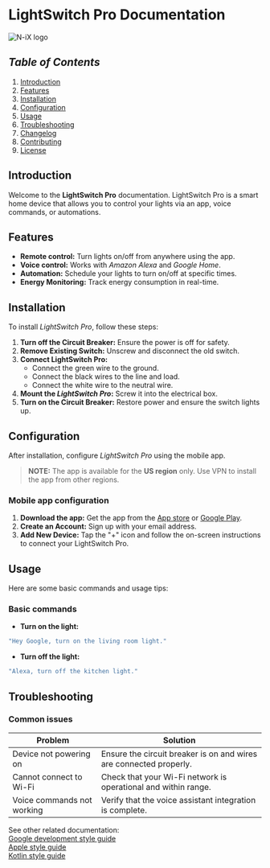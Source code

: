 # LightSwitch Pro Documentation
![N-iX logo](https://images.app.goo.gl/xvkoPpY8NtekrEDj6)
## _Table of Contents_
1. [Introduction](#Introduction)
2. [Features](#Features)
3. [Installation](#Installation)
4. [Configuration](#Configuration)
5. [Usage](#Usage)
6. [Troubleshooting](#troubleshooting)
7. [Changelog](#Changlelog)
8. [Contributing](#Contributing)
9. [License](#License)

## Introduction
Welcome to the **LightSwitch Pro** documentation. LightSwitch Pro is a smart home device that allows you to control your lights via an app, voice commands, or automations.

## Features
* **Remote control:** Turn lights on/off from anywhere using the app.
* **Voice control:** Works with _Amazon Alexa_ and _Google Home_.
* **Automation:** Schedule your lights to turn on/off at specific times.
* **Energy Monitoring:** Track energy consumption in real-time.

## Installation
To install _LightSwitch Pro_, follow these steps:
1. **Turn off the Circuit Breaker:** Ensure the power is off for safety.
2. **Remove Existing Switch:** Unscrew and disconnect the old switch.
3. **Connect LightSwitch Pro:**
   * Connect the green wire to the ground.
   * Connect the black wires to the line and load.
   * Connect the white wire to the neutral wire.
4. **Mount the _LightSwitch Pro_:** Screw it into the electrical box.
5. **Turn on the Circuit Breaker:** Restore power and ensure the switch lights up.

## Configuration
After installation, configure _LightSwitch Pro_ using the mobile app.
>**NOTE:** The app is available for the **US region** only.
Use VPN to install the app from other regions.
### Mobile app configuration
1. **Download the app:** Get the app from the [App store](https://www.apple.com/app-store/) or [Google Play](https://play.google.com/store/games?device=windows).
2. **Create an Account:** Sign up with your email address.
3. **Add New Device:** Tap the "+" icon and follow the on-screen instructions to connect your LightSwitch Pro.

## Usage
Here are some basic commands and usage tips: 
### Basic commands
* **Turn on the light:**
``` sh
"Hey Google, turn on the living room light."
```
* **Turn off the light:**
```sh
"Alexa, turn off the kitchen light."
```
## Troubleshooting
### Common issues
| **Problem** | **Solution** |
| ------ | ------ |
| Device not powering on | Ensure the circuit breaker is on and wires are connected properly.
| Cannot connect to Wi-Fi | Check that your Wi-Fi network is operational and within range. |
| Voice commands not working | Verify that the voice assistant integration is complete. |

See other related documentation:   
[Google development style guide][Google]  
[Apple style guide][Apple]  
[Kotlin style guide][Kotlin]  

[//]: # (These are reference links used in the body of this note)
[Google]: https://developers.google.com/style
[Apple]: https://support.apple.com/guide/applestyleguide/welcome/web
[Kotlin]: https://developer.android.com/kotlin/style-guide
